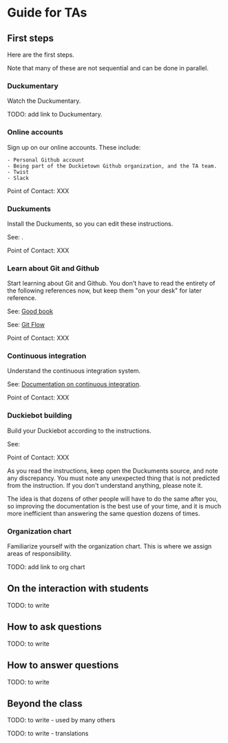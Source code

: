 # Guide for TAs

## First steps

Here are the first steps.

Note that many of these are not sequential and can be done in parallel.

### Duckumentary

Watch the Duckumentary.

TODO: add link to Duckumentary.

### Online accounts

Sign up on our online accounts. These include:

    - Personal Github account
    - Being part of the Duckietown Github organization, and the TA team.
    - Twist
    - Slack

Point of Contact: XXX

### Duckuments

Install the Duckuments, so you can edit these instructions.

See: [](#part:contribute).

Point of Contact: XXX

### Learn about Git and Github

Start learning about Git and Github. You don't have to read the entirety of the
following references now, but keep them "on your desk" for later reference.

See: [Good book](https://git-scm.com/book/en/v2)

See: [Git Flow](http://nvie.com/posts/a-successful-git-branching-model/)

Point of Contact: XXX

### Continuous integration

Understand the continuous integration system.

See: [Documentation on continuous integration](#continuous-integration).

Point of Contact: XXX

### Duckiebot building

Build your Duckiebot according to the instructions.

See: [](#part:building-duckiebot)

Point of Contact: XXX

As you read the instructions, keep open the Duckuments source, and note any
discrepancy. You must note any unexpected thing that is not predicted from the
instruction. If you don't understand anything, please note it.

The idea is that dozens of other people will have to do the same after you, so
improving the documentation is the best use of your time, and it is much more
inefficient than answering the same question dozens of times.

### Organization chart

Familiarize yourself with the organization chart. This is where we assign areas
of responsibility.

TODO: add link to org chart

## On the interaction with students

TODO: to write

## How to ask questions

TODO: to write

## How to answer questions

TODO: to write

## Beyond the class

TODO: to write - used by many others

TODO: to write - translations
